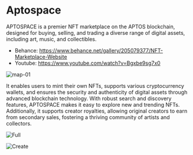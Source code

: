 # Aptospace
APTOSPACE is a premier NFT marketplace on the APTOS blockchain, designed for buying, selling, and trading a diverse range of digital assets, including art, music, and collectibles.
- Behance: https://www.behance.net/gallery/205079377/NFT-Marketplace-Website
- Youtube: https://www.youtube.com/watch?v=Bgxbe9sg7x0

![map-01](https://github.com/user-attachments/assets/b316240c-0e11-424d-ad91-6d7bddeb4298)

It enables users to mint their own NFTs, supports various cryptocurrency wallets, and ensures the security and
authenticity of digital assets through advanced blockchain technology. With robust search and discovery features, APTOSPACE makes it easy to
explore new and trending NFTs. Additionally, it supports creator royalties, allowing original creators to earn from secondary sales, fostering a thriving
community of artists and collectors.

![Full](https://github.com/user-attachments/assets/94bbe112-dd21-41cc-b59a-cf0c2546df30)

![Create](https://github.com/user-attachments/assets/9286958a-ef4d-4d0d-808a-b56856d99acb)
